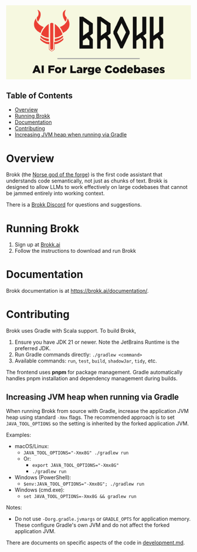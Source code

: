 <p align="center">
  <img src="docs/brokk.png" alt="Brokk – the forge god" width="600">
</p>

## Table of Contents
- [Overview](#overview)
- [Running Brokk](#running-brokk)
- [Documentation](#documentation)
- [Contributing](#contributing)
- [Increasing JVM heap when running via Gradle](#increasing-jvm-heap-when-running-via-gradle)

# Overview

Brokk (the [Norse god of the forge](https://en.wikipedia.org/wiki/Brokkr))
is the first code assistant that understands code semantically, not just
as chunks of text.  Brokk is designed to allow LLMs to work effectively
on large codebases that cannot be jammed entirely into working context.

There is a [Brokk Discord](https://discord.gg/QjhQDK8kAj) for questions and suggestions.

# Running Brokk

1. Sign up at [Brokk.ai](https://brokk.ai/)
1. Follow the instructions to download and run Brokk

# Documentation

Brokk documentation is at https://brokk.ai/documentation/.

# Contributing

Brokk uses Gradle with Scala support. To build Brokk,
1. Ensure you have JDK 21 or newer. Note the JetBrains Runtime is the preferred JDK.
2. Run Gradle commands directly: `./gradlew <command>`
3. Available commands: `run`, `test`, `build`, `shadowJar`, `tidy`, etc.

The frontend uses **pnpm** for package management. Gradle automatically handles pnpm installation and dependency management during builds.

## Increasing JVM heap when running via Gradle

When running Brokk from source with Gradle, increase the application JVM heap using standard `-Xmx` flags. The recommended approach is to set `JAVA_TOOL_OPTIONS` so the setting is inherited by the forked application JVM.

Examples:
- macOS/Linux:
  - `JAVA_TOOL_OPTIONS="-Xmx8G" ./gradlew run`
  - Or:
    - `export JAVA_TOOL_OPTIONS="-Xmx8G"`
    - `./gradlew run`
- Windows (PowerShell):
  - `$env:JAVA_TOOL_OPTIONS="-Xmx8G"; ./gradlew run`
- Windows (cmd.exe):
  - `set JAVA_TOOL_OPTIONS=-Xmx8G && gradlew run`

Notes:
- Do not use `-Dorg.gradle.jvmargs` or `GRADLE_OPTS` for application memory. These configure Gradle's own JVM and do not affect the forked application JVM.

There are documents on specific aspects of the code in [development.md](https://github.com/BrokkAi/brokk/tree/master/app/src/main/development.md).
